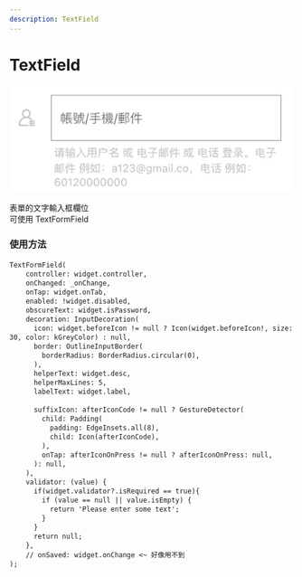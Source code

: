 ```yaml
---
description: TextField
---
```


# TextField

![&#x8F38;&#x5165;&#x6846;&#x793A;&#x610F;&#x5716;](../.gitbook/assets/cleanshot-2021-07-26-at-15.05.08-2x.jpg)

表單的文字輸入框欄位  
可使用 TextFormField

### 使用方法

```text
TextFormField(
    controller: widget.controller,
    onChanged: _onChange,
    onTap: widget.onTab,
    enabled: !widget.disabled,
    obscureText: widget.isPassword,
    decoration: InputDecoration(
      icon: widget.beforeIcon != null ? Icon(widget.beforeIcon!, size: 30, color: kGreyColor) : null,
      border: OutlineInputBorder(
        borderRadius: BorderRadius.circular(0),
      ),
      helperText: widget.desc,
      helperMaxLines: 5,
      labelText: widget.label,

      suffixIcon: afterIconCode != null ? GestureDetector(
        child: Padding(
          padding: EdgeInsets.all(8),
          child: Icon(afterIconCode),
        ),
        onTap: afterIconOnPress != null ? afterIconOnPress: null,
      ): null,
    ),
    validator: (value) {
      if(widget.validator?.isRequired == true){
        if (value == null || value.isEmpty) {
          return 'Please enter some text';
        }
      }
      return null;
    },
    // onSaved: widget.onChange <~ 好像用不到
);
```

 





